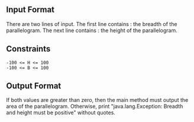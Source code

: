 ## Input Format

There are two lines of input. The first line contains : the breadth of the parallelogram. The next line contains : the height of the parallelogram.

## Constraints
```
-100 <= H <= 100
-100 <= B <= 100
```

## Output Format

If both values are greater than zero, then the main method must output the area of the parallelogram.
Otherwise, print "java.lang.Exception: Breadth and height must be positive" without quotes.